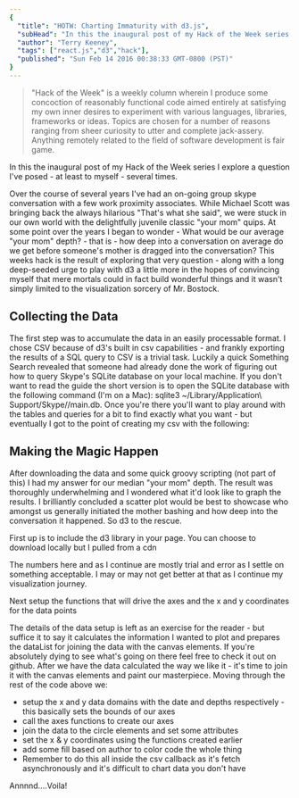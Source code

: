 ```yaml
---
{
  "title": "HOTW: Charting Immaturity with d3.js",
  "subHead": "In this the inaugural post of my Hack of the Week series I explore a question I've posed - at least to myself - several times.",
  "author": "Terry Keeney",
  "tags": ["react.js","d3","hack"],
  "published": "Sun Feb 14 2016 00:38:33 GMT-0800 (PST)"
}
---
```

 > "Hack of the Week" is a weekly column wherein I produce some concoction of reasonably functional code aimed entirely at satisfying my own inner desires to experiment with various languages, libraries, frameworks or ideas. Topics are chosen for a number of reasons ranging from sheer curiosity to utter and complete jack-assery. Anything remotely related to the field of software development is fair game.

In this the inaugural post of my Hack of the Week series I explore a question I've posed - at least to myself - several times.

Over the course of several years I've had an on-going group skype conversation with a few work proximity associates. While Michael Scott was bringing back the always hilarious "That's what she said", we were stuck in our own world with the delightfully juvenile classic "your mom" quips. At some point over the years I began to wonder - What would be our average "your mom" depth? - that is - how deep into a conversation on average do we get before someone's mother is dragged into the conversation? This weeks hack is the result of exploring that very question - along with a long deep-seeded urge to play with d3 a little more in the hopes of convincing myself that mere mortals could in fact build wonderful things and it wasn't simply limited to the visualization sorcery of Mr. Bostock.

## Collecting the Data

The first step was to accumulate the data in an easily processable format. I chose CSV because of d3's built in csv capabilities - and frankly exporting the results of a SQL query to CSV is a trivial task. Luckily a quick Something Search revealed that someone had already done the work of figuring out how to query Skype's SQLite database on your local machine. If you don't want to read the guide the short version is to open the SQLite database with the following command (I'm on a Mac): 
sqlite3 ~/Library/Application\ Support/Skype/<your skype name>/main.db. Once you're there you'll want to play around with the tables and queries for a bit to find exactly what you want - but eventually I got to the point of creating my csv with the following:

## Making the Magic Happen

After downloading the data and some quick groovy scripting (not part of this) I had my answer for our median "your mom" depth. The result was thoroughly underwhelming and I wondered what it'd look like to graph the results. I brilliantly concluded a scatter plot would be best to showcase who amongst us generally initiated the mother bashing and how deep into the conversation it happened. So d3 to the rescue.

First up is to include the d3 library in your page. You can choose to download locally but I pulled from a cdn

The numbers here and as I continue are mostly trial and error as I settle on something acceptable. I may or may not get better at that as I continue my visualization journey.

Next setup the functions that will drive the axes and the x and y coordinates for the data points

The details of the data setup is left as an exercise for the reader - but suffice it to say it calculates the information I wanted to plot and prepares the dataList for joining the data with the canvas elements. If you're absolutely dying to see what's going on there feel free to check it out on github. After we have the data calculated the way we like it - it's time to join it with the canvas elements and paint our masterpiece. 
Moving through the rest of the code above we:

  * setup the x and y data domains with the date and depths respectively - this basically sets the bounds of our axes
  * call the axes functions to create our axes
  * join the data to the circle elements and set some attributes
  * set the x & y coordinates using the functions created earlier
  * add some fill based on author to color code the whole thing
  * Remember to do this all inside the csv callback as it's fetch asynchronously and it's difficult to chart data you don't have

Annnnd....Voila! 
